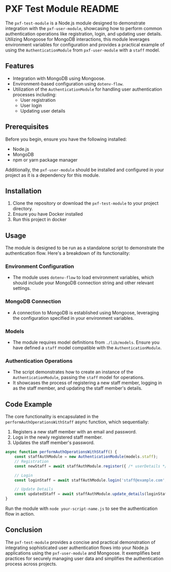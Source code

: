 # PXF Test Module README

The `pxf-test-module` is a Node.js module designed to demonstrate integration with the `pxf-user-module`, showcasing how to perform common authentication operations like registration, login, and updating user details. Utilizing Mongoose for MongoDB interactions, this module leverages environment variables for configuration and provides a practical example of using the `AuthenticationModule` from `pxf-user-module` with a `staff` model.

## Features

- Integration with MongoDB using Mongoose.
- Environment-based configuration using `dotenv-flow`.
- Utilization of the `AuthenticationModule` for handling user authentication processes including:
  - User registration
  - User login
  - Updating user details

## Prerequisites

Before you begin, ensure you have the following installed:
- Node.js
- MongoDB
- npm or yarn package manager

Additionally, the `pxf-user-module` should be installed and configured in your project as it is a dependency for this module.

## Installation

1. Clone the repository or download the `pxf-test-module` to your project directory.
2. Ensure you have Docker installed
3. Run this project in docker

## Usage

The module is designed to be run as a standalone script to demonstrate the authentication flow. Here's a breakdown of its functionality:

### Environment Configuration

- The module uses `dotenv-flow` to load environment variables, which should include your MongoDB connection string and other relevant settings.

### MongoDB Connection

- A connection to MongoDB is established using Mongoose, leveraging the configuration specified in your environment variables.

### Models

- The module requires model definitions from `./lib/models`. Ensure you have defined a `staff` model compatible with the `AuthenticationModule`.

### Authentication Operations

- The script demonstrates how to create an instance of the `AuthenticationModule`, passing the `staff` model for operations.
- It showcases the process of registering a new staff member, logging in as the staff member, and updating the staff member's details.

## Code Example

The core functionality is encapsulated in the `performAuthOperationsWithStaff` async function, which sequentially:
1. Registers a new staff member with an email and password.
2. Logs in the newly registered staff member.
3. Updates the staff member's password.

```javascript
async function performAuthOperationsWithStaff() {
    const staffAuthModule = new AuthenticationModule(models.staff);
    // Registration
    const newStaff = await staffAuthModule.register({ /* userDetails */ });

    // Login
    const loginStaff = await staffAuthModule.login('staff@example.com', 'securePassword123');

    // Update Details
    const updatedStaff = await staffAuthModule.update_details(loginStaff._id, { /* updateFields */ });
}
```

Run the module with `node your-script-name.js` to see the authentication flow in action.

## Conclusion

The `pxf-test-module` provides a concise and practical demonstration of integrating sophisticated user authentication flows into your Node.js applications using the `pxf-user-module` and Mongoose. It exemplifies best practices for securely managing user data and simplifies the authentication process across projects.